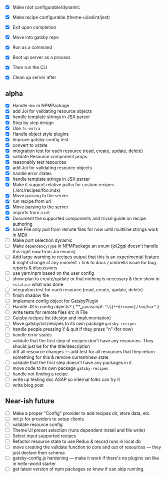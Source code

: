 - [x] Make root configurable/dynamic
- [x] Make recipe configurable (theme-ui/eslint/jest)
- [x] Exit upon completion

- [x] Move into gatsby repo
- [x] Run as a command
- [x] Boot up server as a process
- [x] Then run the CLI
- [x] Clean up server after

## alpha

- [x] Handle `dev` in NPMPackage
- [x] add Joi for validating resource objects
- [x] handle template strings in JSX parser
- [x] Step by step design
- [x] Use `fs-extra`
- [x] Handle object style plugins
- [x] Improve gatsby-config test
- [x] convert to xstate
- [x] integration test for each resource (read, create, update, delete)
- [x] validate Resource component props.
- [x] reasonably test resources
- [x] add Joi for validating resource objects
- [x] handle error states
- [x] handle template strings in JSX parser
- [x] Make it support relative paths for custom recipes (./src/recipes/foo.mdx)
- [x] Move parsing to the server
- [x] run recipe from url
- [x] Move parsing to the server
- [x] imports from a url
- [x] Document the supported components and trivial guide on recipe authoring
- [x] have File only pull from remote files for now until multiline strings work in MDX
- [ ] Make port selection dynamic
- [ ] Make `dependencyType` in NPMPackage an enum (joi2gql doesn't handle this right now from Joi enums)
- [ ] Add large warning to recipes output that this is an experimental feature & might change at any moment + link to docs / umbrella issue for bug reports & discussions
- [ ] use yarn/npm based on the user config
- [ ] show plan to create/update or that nothing is necessary & then show in `<static>` what was done
- [ ] integration test for each resource (read, create, update, delete)
- [ ] finish shadow file
- [ ] Implement config object for GatsbyPlugin
- [ ] Handle JS in config objects? { **\_javascript: "`\${**dirname}/foo/bar`" }
- [ ] write tests for remote files src in File
- [ ] Gatsby recipes list (design and implementation)
- [ ] Move gatsby/src/recipes to its own package `gatsby-recipes`
- [ ] handle people pressing Y & quit if they press "n" (for now)
- [ ] handle error states
- [ ] validate that the first step of recipes don't have any resources. They should just be for the title/description
- [ ] diff all resource changes — add test for all resources that they return something for this & remove current/new state
- [ ] validate that the first step doesn't have any packages in it.
- [ ] move code to its own package `gatsby-recipes`
- [ ] handle not finding a recipe
- [ ] write up testing doc ASAP so internal folks can try it
- [ ] write blog post

## Near-ish future

- [ ] Make a proper "Config" provider to add recipes dir, store data, etc.
- [ ] init.js for providers to setup clients
- [ ] validate resource config
- [ ] Theme UI preset selection (runs dependent install and file write)
- [ ] Select input supported recipes
- [ ] Refactor resource state to use Redux & record runs in local db
- [ ] move creating the validate function to core and out of resources — they just declare their schema
- [ ] gatsby-config.js hardening — make it work if there's no plugins set like in hello-world starter
- [ ] get latest version of npm packages so know if can skip running.
